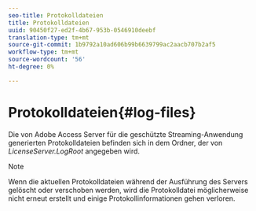 ```yaml
---
seo-title: Protokolldateien
title: Protokolldateien
uuid: 90450f27-ed2f-4b67-953b-0546910deebf
translation-type: tm+mt
source-git-commit: 1b9792a10ad606b99b6639799ac2aacb707b2af5
workflow-type: tm+mt
source-wordcount: '56'
ht-degree: 0%

---
```



# Protokolldateien{#log-files}

Die von Adobe Access Server für die geschützte Streaming-Anwendung generierten Protokolldateien befinden sich in dem Ordner, der von *LicenseServer.LogRoot* angegeben wird.

>[!NOTE]
>
>Wenn die aktuellen Protokolldateien während der Ausführung des Servers gelöscht oder verschoben werden, wird die Protokolldatei möglicherweise nicht erneut erstellt und einige Protokollinformationen gehen verloren.

